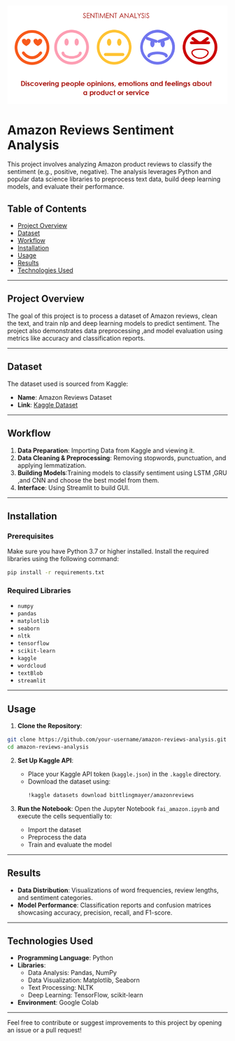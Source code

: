 ![Sentiment Analysis](https://github.com/A7med668/DL_Project/blob/main/image.png)

# Amazon Reviews Sentiment Analysis

This project involves analyzing Amazon product reviews to classify the sentiment (e.g., positive, negative). The analysis leverages Python and popular data science libraries to preprocess text data, build deep learning models, and evaluate their performance.

## Table of Contents
- [Project Overview](#project-overview)
- [Dataset](#dataset)
- [Workflow](#Workflow)
- [Installation](#installation)
- [Usage](#usage)
- [Results](#results)
- [Technologies Used](#technologies-used)

---

## Project Overview
The goal of this project is to process a dataset of Amazon reviews, clean the text, and train nlp and deep learning models to predict sentiment. The project also demonstrates data preprocessing ,and model evaluation using metrics like accuracy and classification reports.

---

## Dataset
The dataset used is sourced from Kaggle:
- **Name**: Amazon Reviews Dataset
- **Link**: [Kaggle Dataset](https://www.kaggle.com/bittlingmayer/amazonreviews)

---

## Workflow
1. **Data Preparation**: Importing Data from Kaggle and viewing it.
2. **Data Cleaning & Preprocessing**: Removing stopwords, punctuation, and applying lemmatization.
3. **Building Models**:Training models to classify sentiment using LSTM  ,GRU ,and CNN and choose the best model from them.
5. **Interface**: Using Streamlit to build GUI.

---

## Installation
### Prerequisites
Make sure you have Python 3.7 or higher installed. Install the required libraries using the following command:

```bash
pip install -r requirements.txt
```

### Required Libraries
- `numpy`
- `pandas`
- `matplotlib`
- `seaborn`
- `nltk`
- `tensorflow`
- `scikit-learn`
- `kaggle`
- `wordcloud`
- `textBlob`
- `streamlit`

---

## Usage
1. **Clone the Repository**:

```bash
git clone https://github.com/your-username/amazon-reviews-analysis.git
cd amazon-reviews-analysis
```

2. **Set Up Kaggle API**:
   - Place your Kaggle API token (`kaggle.json`) in the `.kaggle` directory.
   - Download the dataset using:
     ```bash
     !kaggle datasets download bittlingmayer/amazonreviews
     ```

3. **Run the Notebook**:
   Open the Jupyter Notebook `fai_amazon.ipynb` and execute the cells sequentially to:
   - Import the dataset
   - Preprocess the data
   - Train and evaluate the model

---

## Results
- **Data Distribution**: Visualizations of word frequencies, review lengths, and sentiment categories.
- **Model Performance**: Classification reports and confusion matrices showcasing accuracy, precision, recall, and F1-score.

---

## Technologies Used
- **Programming Language**: Python
- **Libraries**:
  - Data Analysis: Pandas, NumPy
  - Data Visualization: Matplotlib, Seaborn
  - Text Processing: NLTK
  - Deep Learning: TensorFlow, scikit-learn
- **Environment**: Google Colab

---

Feel free to contribute or suggest improvements to this project by opening an issue or a pull request!
